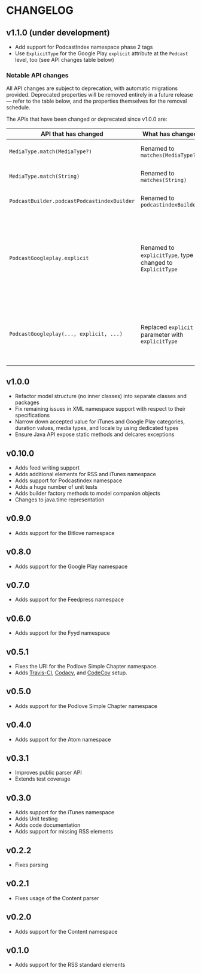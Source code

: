 # CHANGELOG

## v1.1.0 (under development)

* Add support for PodcastIndex namespace phase 2 tags
* Use `ExplicitType` for the Google Play `explicit` attribute at the `Podcast` level, too (see API changes table below)

### Notable API changes

All API changes are subject to deprecation, with automatic migrations provided. Deprecated properties will be removed entirely in a future release —
refer to the table below, and the properties themselves for the removal schedule.

The APIs that have been changed or deprecated since v1.0.0 are:

API that has changed | What has changed | Notes
 --- | --- | ---
`MediaType.match(MediaType?)` | Renamed to `matches(MediaType?)` | Scheduled for removal in v2.0.0.
`MediaType.match(String)` | Renamed to `matches(String)` | Scheduled for removal in v2.0.0.
`PodcastBuilder.podcastPodcastindexBuilder` | Renamed to `podcastindexBuilder` | Scheduled for removal in v2.0.0.
`PodcastGoogleplay.explicit` | Renamed to `explicitType`, type changed to `ExplicitType` | The `explicit` property type is scheduled for removal in v2.0.0, and the `explicitType` property will be renamed to `explicit`.
`PodcastGoogleplay(..., explicit, ...)` | Replaced `explicit` parameter with `explicitType` | The `explicit`-based constructor type is scheduled for removal in v2.0.0.

## v1.0.0

* Refactor model structure (no inner classes) into separate classes and packages
* Fix remaining issues in XML namespace support with respect to their specifications
* Narrow down accepted value for iTunes and Google Play categories, duration values, media types, and locale by using dedicated types
* Ensure Java API expose static methods and delcares exceptions

## v0.10.0

* Adds feed writing support
* Adds additional elements for RSS and iTunes namespace
* Adds support for Podcastindex namespace
* Adds a huge number of unit tests
* Adds builder factory methods to model companion objects
* Changes to java.time representation

## v0.9.0

* Adds support for the Bitlove namespace

## v0.8.0

* Adds support for the Google Play namespace

## v0.7.0

* Adds support for the Feedpress namespace

## v0.6.0

* Adds support for the Fyyd namespace

## v0.5.1

* Fixes the URI for the Podlove Simple Chapter namespace.
* Adds [Travis-CI](https://travis-ci.org/mpgirro/wien), [Codacy](https://app.codacy.com/project/mpgirro/wien),
  and [CodeCov](https://codecov.io/gh/mpgirro/wien) setup.

## v0.5.0

* Adds support for the Podlove Simple Chapter namespace

## v0.4.0

* Adds support for the Atom namespace

## v0.3.1

* Improves public parser API
* Extends test coverage

## v0.3.0

* Adds support for the iTunes namespace
* Adds Unit testing
* Adds code documentation
* Adds support for missing RSS elements

## v0.2.2

* Fixes parsing

## v0.2.1

* Fixes usage of the Content parser

## v0.2.0

* Adds support for the Content namespace

## v0.1.0

* Adds support for the RSS standard elements
